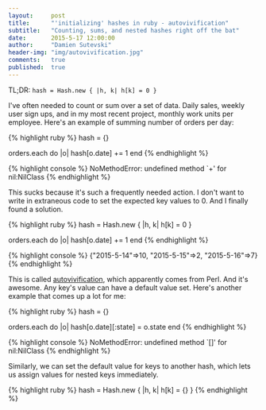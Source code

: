 ```yaml
---
layout:     post
title:      "'initializing' hashes in ruby - autovivification"
subtitle:   "Counting, sums, and nested hashes right off the bat"
date:       2015-5-17 12:00:00
author:     "Damien Sutevski"
header-img: "img/autovivification.jpg"
comments:   true
published:  true
---
```


TL;DR: ```hash = Hash.new { |h, k| h[k] = 0 }```

I've often needed to count or sum over a set of data. Daily sales, weekly user sign ups, and in my most recent project, monthly work units per employee. Here's an example of summing number of orders per day:

{% highlight ruby %}
hash = {}

orders.each do |o|
  hash[o.date] += 1
end
{% endhighlight %}

{% highlight console %}
NoMethodError: undefined method `+' for nil:NilClass
{% endhighlight %}

This sucks because it's such a frequently needed action. I don't want to write in extraneous code to set the expected key values to 0. And I finally found a solution.

{% highlight ruby %}
hash = Hash.new { |h, k| h[k] = 0 }

orders.each do |o|
  hash[o.date] += 1
end
{% endhighlight %}

{% highlight console %}
{"2015-5-14"=>10, "2015-5-15"=>2, "2015-5-16"=>7}
{% endhighlight %}

This is called [autovivification](http://en.wikipedia.org/wiki/Autovivification), which apparently comes from Perl. And it's awesome. Any key's value can have a default value set. Here's another example that comes up a lot for me:

{% highlight ruby %}
hash = {}

orders.each do |o|
  hash[o.date][:state] = o.state
end
{% endhighlight %}

{% highlight console %}
NoMethodError: undefined method `[]' for nil:NilClass
{% endhighlight %}

Similarly, we can set the default value for keys to another hash, which lets us assign values for nested keys immediately.

{% highlight ruby %}
hash = Hash.new { |h, k| h[k] = {} }
{% endhighlight %}

